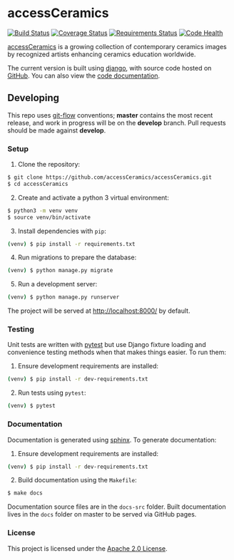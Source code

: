# accessCeramics
[![Build Status](https://travis-ci.org/accessCeramics/accessCeramics.svg?branch=master)](https://travis-ci.org/accessCeramics/accessCeramics)
[![Coverage Status](https://codecov.io/gh/accessCeramics/accessCeramics/branch/master/graph/badge.svg)](https://codecov.io/gh/accessCeramics/accessCeramics)
[![Requirements Status](https://requires.io/github/accessCeramics/accessCeramics/requirements.svg?branch=master)](https://requires.io/github/accessCeramics/accessCeramics/requirements/?branch=master)
[![Code Health](https://landscape.io/github/accessCeramics/accessCeramics/master/landscape.svg?style=flat)](https://landscape.io/github/accessCeramics/accessCeramics/master)

[accessCeramics](http://accessceramics.org) is a growing collection of contemporary ceramics images by recognized artists enhancing ceramics education worldwide.

The current version is built using [django](), with source code hosted on [GitHub](https://github.com/accessCeramics/accessCeramics). You can also view the [code documentation](https://accessceramics.github.io/accessCeramics).

## Developing

This repo uses [git-flow](https://github.com/nvie/gitflow) conventions; **master**
contains the most recent release, and work in progress will be on the **develop** branch. Pull requests should be made against **develop**.

### Setup

1. Clone the repository:
```sh
$ git clone https://github.com/accessCeramics/accessCeramics.git
$ cd accessCeramics
```
2. Create and activate a python 3 virtual environment:
```sh
$ python3 -m venv venv
$ source venv/bin/activate
```
3. Install dependencies with `pip`:
```sh
(venv) $ pip install -r requirements.txt
```
4. Run migrations to prepare the database:
```sh
(venv) $ python manage.py migrate
```
5. Run a development server:
```sh
(venv) $ python manage.py runserver
```
The project will be served at <http://localhost:8000/> by default.

### Testing

Unit tests are written with [pytest](http://doc.pytest.org/) but use
Django fixture loading and convenience testing methods when that makes
things easier. To run them:
1. Ensure development requirements are installed:
```sh
(venv) $ pip install -r dev-requirements.txt
```
2. Run tests using `pytest`:
```sh
(venv) $ pytest
```

### Documentation
Documentation is generated using [sphinx](http://www.sphinx-doc.org/).
To generate documentation:
1. Ensure development requirements are installed:
```sh
(venv) $ pip install -r dev-requirements.txt
```
2. Build documentation using the `Makefile`:
```sh
$ make docs
```
Documentation source files are in the `docs-src` folder. Built documentation
lives in the `docs` folder on master to be served via GitHub pages.

### License
This project is licensed under the [Apache 2.0 License](https://github.com/accessCeramics/accessCeramics/blob/master/LICENSE).